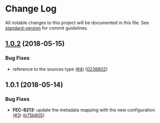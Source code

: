 # Change Log

All notable changes to this project will be documented in this file. See [standard-version](https://github.com/conventional-changelog/standard-version) for commit guidelines.

<a name="1.0.2"></a>
## [1.0.2](https://github.com/kaltura/playkit-js-js-comscore/compare/v1.0.1...v1.0.2) (2018-05-15)


### Bug Fixes

* reference to the sources type ([#4](https://github.com/kaltura/playkit-js-js-comscore/issues/4)) ([0236602](https://github.com/kaltura/playkit-js-js-comscore/commit/0236602))



<a name="1.0.1"></a>
## 1.0.1 (2018-05-14)


### Bug Fixes

* **FEC-8213:** update the metadata mapping with the new configuration ([#3](https://github.com/kaltura/playkit-js-js-comscore/issues/3)) ([b75b805](https://github.com/kaltura/playkit-js-js-comscore/commit/b75b805))
